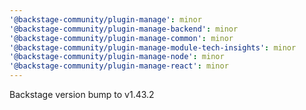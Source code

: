 ```yaml
---
'@backstage-community/plugin-manage': minor
'@backstage-community/plugin-manage-backend': minor
'@backstage-community/plugin-manage-common': minor
'@backstage-community/plugin-manage-module-tech-insights': minor
'@backstage-community/plugin-manage-node': minor
'@backstage-community/plugin-manage-react': minor
---
```


Backstage version bump to v1.43.2
